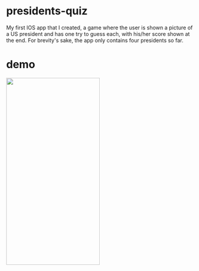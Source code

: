 # presidents-quiz

My first IOS app that I created, a game where the user is shown a picture of a US president and has one try to guess each, with his/her score shown at the end.
For brevity's sake, the app only contains four presidents so far.

# demo

<img src="https://raw.githubusercontent.com/emmabeanween/presidents-quiz/main/gifs/presidents_recording.gif" 
 width="250" height="500">
